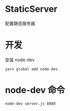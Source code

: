 # StaticServer
配置静态服务器

# 开发
安装 node-dev
```$xslt
yarn global add node-dev
```

# node-dev 命令
```$xslt
node-dev server.js 8888
```
